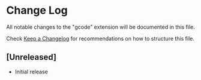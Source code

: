 # Change Log

All notable changes to the "gcode" extension will be documented in this file.

Check [Keep a Changelog](http://keepachangelog.com/) for recommendations on how to structure this file.

## [Unreleased]

- Initial release
